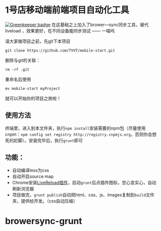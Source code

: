 # 1号店移动端前端项目自动化工具 

[![Greenkeeper badge](https://badges.greenkeeper.io/hyb628/browersync-grunt.svg)](https://greenkeeper.io/)
  在这基础之上加入了brower—sync同步工具，替代liveload  ，效果更好，在不同设备能同步测试 —— 一喵呜 

请大家做项目之前，先git下本项目

    git clone https://github.com/TVVT/mobile-start.git

删除与git的关联：
    
    rm -rf .git

重命名后使用

    mv mobile-start myProject
    
就可以开始你的项目之旅啦！

## 使用方法

终端里，进入到本文件夹，执行`npm install`安装需要的npm包（尽量使用cnpm：`npm config set registry http://registry.cnpmjs.org`，否则你会想死的赶脚）。安装完毕后，执行`grunt`即可

## 功能：

* 自动编译less为css
* 自动开启source map
* Chrome安装[LiveReload插件](https://chrome.google.com/webstore/detail/livereload/jnihajbhpnppcggbcgedagnkighmdlei)，启动`grunt`后点插件图标，空心变实心，自动刷新浏览器
* 项目做完，`grunt publish`自动把html、css、js、images复制到`build`文件夹，提供给开发。（css自动压缩）
# browersync-grunt 
